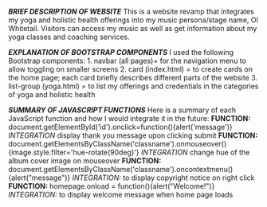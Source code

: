 ***BRIEF DESCRIPTION OF WEBSITE***
This is a website revamp that integrates my yoga and holistic health offerings into my music persona/stage name, Ol Whitetail. Visitors can access my music as well as get information about my yoga classes and coaching services.

***EXPLANATION OF BOOTSTRAP COMPONENTS***
I used the following Bootstrap components:
    1. navbar (all pages)= for the navigation menu to allow toggling on smaller screens
    2. card (index.html) = to create cards on the home page; each card briefly describes different parts of the website
    3. list-group (yoga.html) = to list my offerings and credentials in the categories of yoga and holistic health

***SUMMARY OF JAVASCRIPT FUNCTIONS***
Here is a summary of each JavaScript function and how I would integrate it in the future:
    **FUNCTION:** document.getElementById('id').onclick=function(){alert('message')}
    *INTEGRATION* display thank you message upon clicking submit
    **FUNCTION:** document.getElementsByClassName('classname').onmouseover(){image.style.filter='hue-rotate(90deg)'}
    *INTEGRATION* change hue of the album cover image on mouseover 
    **FUNCTION:** document.getElementsByClassName('classname').oncontextmenu(){alert("message")}
    *INTEGRATION:* to display copyright notice on right click
    **FUNCTION:** homepage.onload = function(){alert("Welcome!")}
    *INTEGRATION:* to display welcome message when home page loads
